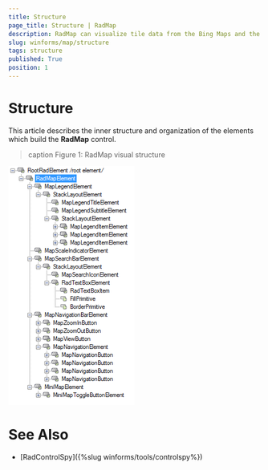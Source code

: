 ```yaml
---
title: Structure
page_title: Structure | RadMap
description: RadMap can visualize tile data from the Bing Maps and the OpenStreetMaps REST services as well as from the local file system.
slug: winforms/map/structure
tags: structure
published: True
position: 1 
---
```


# Structure

This article describes the inner structure and organization of the elements which build the __RadMap__ control.
        
>caption Figure 1: RadMap visual structure

![map-structure 001](images/map-structure001.png)




# See Also

* [RadControlSpy]({%slug winforms/tools/controlspy%})
            
